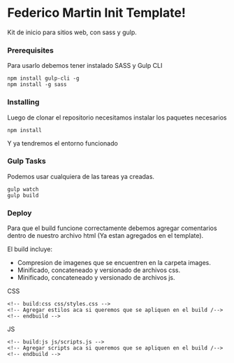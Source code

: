 # Federico Martin Init Template!

Kit de inicio para sitios web, con sass y gulp.

### Prerequisites

Para usarlo debemos tener instalado SASS y Gulp CLI

```
npm install gulp-cli -g
npm install -g sass
```

### Installing

Luego de clonar el repositorio necesitamos instalar los paquetes necesarios


```
npm install
```


Y ya tendremos el entorno funcionado

### Gulp Tasks

Podemos usar cualquiera de las tareas ya creadas.

```
gulp watch
gulp build 
```

### Deploy

Para que el build funcione correctamente debemos agregar comentarios dentro de nuestro archivo html (Ya estan agregados en el template).

El build incluye:
- Compresion de imagenes que se encuentren en la carpeta images.
- Minificado, concateneado y versionado de archivos css.
- Minificado, concateneado y versionado de archivos js.


CSS
```
<!-- build:css css/styles.css -->
<!-- Agregar estilos aca si queremos que se apliquen en el build /-->
<!-- endbuild -->
```
JS

```
<!-- build:js js/scripts.js -->
<!-- Agregar scripts aca si queremos que se apliquen en el build /-->
<!-- endbuild -->
```


